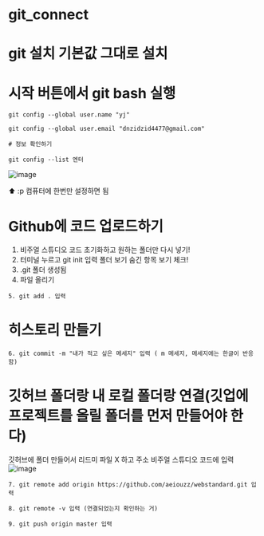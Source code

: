 # git_connect

# git 설치 기본값 그대로 설치
# 시작 버튼에서 git bash 실행

```
git config --global user.name "yj"
```

```
git config --global user.email "dnzidzid4477@gmail.com"
```

```
# 정보 확인하기
```

```
git config --list 엔터
```

![image](https://github.com/aeiouzz/git_connect/assets/145514483/cbb59cef-b9fe-4108-9762-b1d702160aaa)

⬆️ :p 컴퓨터에 한번만 설정하면 됨



# Github에 코드 업로드하기

1. 비주얼 스튜디오 코드 초기화하고 원하는 폴더만 다시 넣기!
2. 터미널 누르고 git init 입력 폴더 보기 숨긴 항목 보기 체크!
3. .git 폴더 생성됨
4. 파일 올리기
```
5. git add . 입력
```



# 히스토리 만들기
```
6. git commit -m "내가 적고 싶은 메세지" 입력 ( m 메세지, 메세지에는 한글이 반응함)
```

# 깃허브 폴더랑 내 로컬 폴더랑 연결(깃업에 프로젝트를 올릴 폴더를 먼저 만들어야 한다)
깃허브에 폴더 만들어서 리드미 파일 X 하고  주소 비주얼 스튜디오 코드에 입력
![image](https://github.com/aeiouzz/git_connect/assets/145514483/b3c83ac7-69af-4463-babc-abaab659d231)
```
7. git remote add origin https://github.com/aeiouzz/webstandard.git 입력
```

```
8. git remote -v 입력 (연결되었는지 확인하는 거)
```

```
9. git push origin master 입력
```
